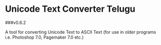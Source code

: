 # Unicode Text Converter Telugu
###v0.6.2

A tool for converting Unicode Text to ASCII Text (for use in older programs i.e. Photoshop 7.0, Pagemaker 7.0 etc.)
